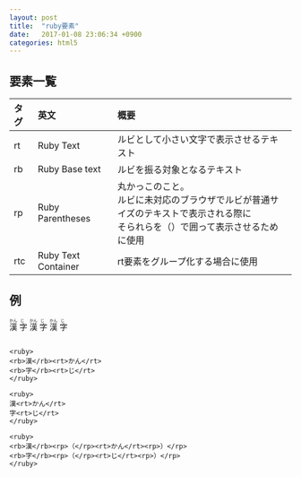 ```yaml
---
layout: post
title:  "ruby要素"
date:   2017-01-08 23:06:34 +0900
categories: html5
---
```


## 要素一覧

|タグ|英文|概要|
|:---|:---|:---|
|rt|Ruby Text|ルビとして小さい文字で表示させるテキスト|
|rb|Ruby Base text|ルビを振る対象となるテキスト|
|rp|Ruby Parentheses|丸かっこのこと。<br/>ルビに未対応のブラウザでルビが普通サイズのテキストで表示される際に<br/>そられらを（）で囲って表示させるために使用|
|rtc|Ruby Text Container|rt要素をグループ化する場合に使用|

## 例

<ruby>
<rb>漢</rb><rt>かん</rt>
<rb>字</rb><rt>じ</rt>
</ruby>

<ruby>
漢<rt>かん</rt>
字<rt>じ</rt>
</ruby>

<ruby>
<rb>漢</rb><rp>（</rp><rt>かん</rt><rp>）</rp>
<rb>字</rb><rp>（</rp><rt>じ</rt><rp>）</rp>
</ruby>

```

<ruby>
<rb>漢</rb><rt>かん</rt>
<rb>字</rb><rt>じ</rt>
</ruby>

<ruby>
漢<rt>かん</rt>
字<rt>じ</rt>
</ruby>

<ruby>
<rb>漢</rb><rp>（</rp><rt>かん</rt><rp>）</rp>
<rb>字</rb><rp>（</rp><rt>じ</rt><rp>）</rp>
</ruby>
```
